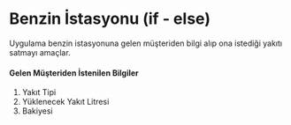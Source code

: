 # Benzin İstasyonu (if - else)

Uygulama benzin istasyonuna gelen müşteriden bilgi alıp ona istediği yakıtı satmayı amaçlar.

#### Gelen Müşteriden İstenilen Bilgiler

1.  Yakıt Tipi
2.  Yüklenecek Yakıt Litresi
3.  Bakiyesi
